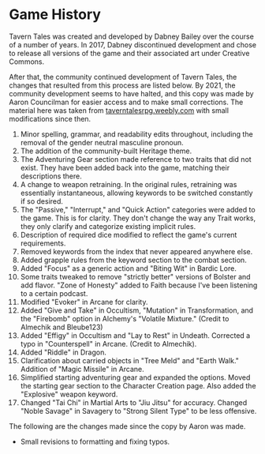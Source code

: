 # Game History
Tavern Tales was created and developed by Dabney Bailey over the course of a
number of years. In 2017, Dabney discontinued development and chose to release
all versions of the game and their associated art under Creative Commons.

After that, the community continued development of Tavern Tales, the changes
that resulted from this process are listed below. By 2021, the community
development seems to have halted, and this copy was made by Aaron Councilman
for easier access and to make small corrections. The material here was taken
from [taverntalesrpg.weebly.com](https://taverntalesrpg.weebly.com/) with
small modifications since then.

1. Minor spelling, grammar, and readability edits throughout, including the
  removal of the gender neutral masculine pronoun.
2. The addition of the community-built Heritage theme.
3. The Adventuring Gear section made reference to two traits that did not
  exist. They have been added back into the game, matching their descriptions
  there.
4. A change to weapon retraining. In the original rules, retraining was
  essentially instantaneous, allowing keywords to be switched constantly if so
  desired.
5. The "Passive," "Interrupt," and "Quick Action" categories were added to the
  game. This is for clarity. They don't change the way any Trait works, they
  only clarify and categorize existing implicit rules.
6. Description of required dice modified to reflect the game's current
  requirements.
7. Removed keywords from the index that never appeared anywhere else.
8. Added grapple rules from the keyword section to the combat section.
9. Added "Focus" as a generic action and "Biting Wit" in Bardic Lore.
10. Some traits tweaked to remove "strictly better" versions of Bolster and add
  flavor. "Zone of Honesty" added to Faith because I've been listening to a
  certain podcast.
11. Modified "Evoker" in Arcane for clarity.
12. Added "Give and Take" in Occultism, "Mutation" in Transformation, and the
  "Firebomb" option in Alchemy's "Volatile Mixture." (Credit to Almechik and
  Bleube123)
13. Added "Effigy" in Occultism and "Lay to Rest" in Undeath. Corrected a typo
  in "Counterspell" in Arcane. (Credit to Almechik).
14. Added "Riddle" in Dragon.
15. Clarification about carried objects in "Tree Meld" and "Earth Walk."
  Addition of "Magic Missile" in Arcane.
16. Simplified starting adventuring gear and expanded the options. Moved the
  starting gear section to the Character Creation page. Also added the
  "Explosive" weapon keyword.
17. Changed "Tai Chi" in Martial Arts to "Jiu Jitsu" for accuracy. Changed
  "Noble Savage" in Savagery to "Strong Silent Type" to be less offensive.

The following are the changes made since the copy by Aaron was made.
* Small revisions to formatting and fixing typos.
